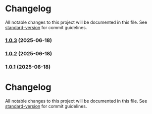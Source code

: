 # Changelog

All notable changes to this project will be documented in this file. See [standard-version](https://github.com/conventional-changelog/standard-version) for commit guidelines.

### [1.0.3](https://github.com/gumlet/video-manifest-parser/compare/v1.0.2...v1.0.3) (2025-06-18)

### [1.0.2](https://github.com/gumlet/video-manifest-parser/compare/v1.0.1...v1.0.2) (2025-06-18)

### 1.0.1 (2025-06-18)

# Changelog

All notable changes to this project will be documented in this file. See [standard-version](https://github.com/conventional-changelog/standard-version) for commit guidelines.
